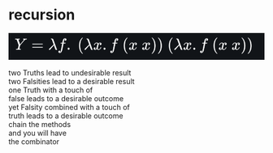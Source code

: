 # recursion
![recursion](images/recursion.png)

two Truths lead to undesirable result<br/>
two Falsities lead to a desirable result<br/>
one Truth with a touch of<br/>
false leads to a desirable outcome<br/>
yet Falsity combined with a touch of<br/> 
truth leads to a desirable outcome<br/>
chain the methods<br/>
and you will have<br/>
the combinator
